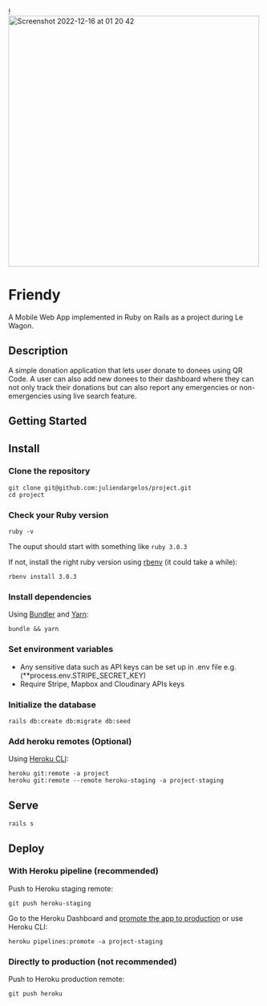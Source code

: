 !<img width="500" alt="Screenshot 2022-12-16 at 01 20 42" src="https://user-images.githubusercontent.com/35616113/208000453-64bd0719-8364-4675-baf2-1fd0673485f4.png">
# Friendy

A Mobile Web App implemented in Ruby on Rails as a project during Le Wagon.

## Description

A simple donation application that lets user donate to donees using QR Code. A user can also add new donees to their dashboard where they can not only track their donations but can also report any emergencies or non-emergencies using live search feature. 

## Getting Started

## Install

### Clone the repository

```shell
git clone git@github.com:juliendargelos/project.git
cd project
```

### Check your Ruby version

```shell
ruby -v
```

The ouput should start with something like `ruby 3.0.3`

If not, install the right ruby version using [rbenv](https://github.com/rbenv/rbenv) (it could take a while):

```shell
rbenv install 3.0.3
```

### Install dependencies

Using [Bundler](https://github.com/bundler/bundler) and [Yarn](https://github.com/yarnpkg/yarn):

```shell
bundle && yarn
```

### Set environment variables

* Any sensitive data such as API keys can be set up in .env file e.g. (**process.env.STRIPE_SECRET_KEY)
* Require Stripe, Mapbox and Cloudinary APIs keys

### Initialize the database

```shell
rails db:create db:migrate db:seed
```

### Add heroku remotes (Optional)

Using [Heroku CLI](https://devcenter.heroku.com/articles/heroku-cli):

```shell
heroku git:remote -a project
heroku git:remote --remote heroku-staging -a project-staging
```

## Serve

```shell
rails s
```

## Deploy 

### With Heroku pipeline (recommended)

Push to Heroku staging remote:

```shell
git push heroku-staging
```

Go to the Heroku Dashboard and [promote the app to production](https://devcenter.heroku.com/articles/pipelines) or use Heroku CLI:

```shell
heroku pipelines:promote -a project-staging
```

### Directly to production (not recommended)

Push to Heroku production remote:

```shell
git push heroku
```
